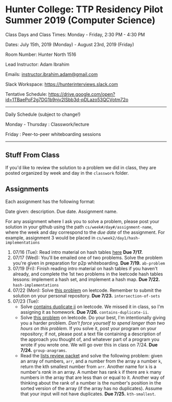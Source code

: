 # Hunter College: TTP Residency Pilot Summer 2019 (Computer Science)

Class Days and Class Times: Monday - Friday, 2:30 PM - 4:30 PM

Dates: July 15th, 2019 (Monday) - August 23rd, 2019 (Friday)

Room Number: Hunter North 1516

Lead Instructor: Adam Ibrahim

Emails: instructor.ibrahim.adam@gmail.com

Slack Workspace: https://hunterinterviews.slack.com

Tentative Schedule: <https://drive.google.com/open?id=1TBaePoF2g7DG1b9njv2ISbb3d-pDLazo53QCVotm72o>

---

Daily Schedule (subject to change!)

Monday - Thursday : Classwork/lecture

Friday : Peer-to-peer whiteboarding sessions

---

## Stuff From Class

If you'd like to review the solution to a problem we did in class,
they are posted organized by week and day in the `classwork` folder.

## Assignments

Each assignment has the following format:

Date given: description. Due date. Assignment name.

For any assignment where I ask you to solve a problem, please post
your solution in your github using the path
`cs/week#/day#/assignment-name`, where the week and day correspond to
the *due date* of the assignment. For example, assignment 3 would be
placed in `cs/week2/day1/hash-implementations`

1. 07/16 (Tue): Read intro material on hash tables
   [here](https://leetcode.com/explore/learn/card/hash-table/) **Due
   7/17.**
2. 07/17 (Wed): You'll be emailed one of two problems. Solve the
   problem you're given in preparation for p2p whiteboarding. **Due
   7/19.** `ab-problem`
3. 07/19 (Fri): Finish reading intro material on hash tables if you
   haven't already, and complete the 1st two problems in the leetcode
   hash tables lessons: implement a hash set, and implement a hash
   map.  **Due 7/22.** `hash-implementations`
4. 07/22 (Mon): Solve [this
   problem](https://leetcode.com/explore/learn/card/hash-table/183/combination-with-other-algorithms/1105/)
   on leetcode. Remember to submit the solution on your personal
   repository. **Due 7/23.** `intersection-of-sets`
5. 07/23 (Tue): 
    - Solve [contains duplicate
      ii](https://leetcode.com/explore/learn/card/hash-table/184/comparison-with-other-data-structures/1121/)
      on leetcode. We missed it in class, so I'm assigning it as
      homework. **Due 7/26.** `contains-duplicate-ii`.
    - Solve [this
      problem](https://leetcode.com/explore/learn/card/hash-table/185/hash_table_design_the_key/1124/)
      on leetcode. Do your best, I'm intentionally giving you a harder
      problem. *Don't force yourself to spend longer than two hours on
      this problem.* If you solve it, post your program on your
      repository; if not, please post a text file containing a
      description of the approach you thought of, and whatever part of
      a program you wrote if you wrote one. We will go over this in
      class on 7/24. **Due 7/24.** `group-anagrams`.
    - Read the [lists review
      packet](https://drive.google.com/open?id=1Ro83seOpzj7Yz4gcWz84qxg3CGhiArT8uB_xB9onZO0)
      and solve the following problem: given an array of numbers,
      `arr`, and a number from the array a number `k`, return the kth
      smallest number from `arr`. Another name for `k` is a number's
      *rank* in an array. A number has rank `k` if there are `k` many
      numbers in the array that are less than or equal to it. Another
      way of thinking about the rank of a number is the number's
      position in the sorted version of the array (if the array has no
      duplicates). Assume that your input will not have duplicates.
      **Due 7/25.** `kth-smallest`.

